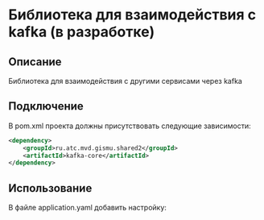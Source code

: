 # Библиотека для взаимодействия с kafka (в разработке)

## Описание
Библиотека для взаимодействия с другими сервисами через kafka

## Подключение
В pom.xml проекта должны присутствовать следующие зависимости:
```xml
<dependency>
    <groupId>ru.atc.mvd.gismu.shared2</groupId>
    <artifactId>kafka-core</artifactId>
</dependency>
```

## Использование
В файле application.yaml добавить настройку:
```yaml
```